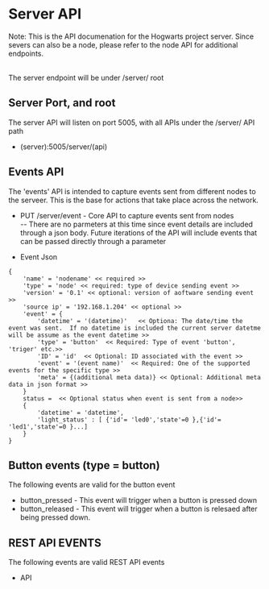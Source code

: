 # Server API

Note: This is the API documenation for the Hogwarts project server.  Since severs can also be a node, please refer to the node API for additional endpoints.<br><br>

The server endpoint will be under /server/ root

## Server Port, and root
The server API will listen on port 5005, with all APIs under the /server/ API path
- (server):5005/server/(api)

## Events API
The 'events' API is intended to capture events sent from different nodes to the serveer.  This is the base for actions that take place across the  network. <br>

- PUT /server/event  - Core API to capture events sent from nodes <br>
-- There are no parmeters at this time since event details are included through a json body.  Future iterations of the API will include events that can be passed directly through a parameter

- Event Json
```
{
    'name' = 'nodename' << required >>
    'type' = 'node' << required: type of device sending event >>
    'version' = '0.1' << optional: version of aoftware sending event >>
    'source ip' = '192.168.1.204' << optional >>
    'event' = {
        'datetime' = '(datetime)'   << Optiona: The date/time the event was sent.  If no datetime is included the current server datetme will be assume as the event datetime >>
        'type' = 'button'  << Required: Type of event 'button', 'triger' etc.>>
        'ID' = 'id'  << Optional: ID associated with the event >>
        'event' = '(event name)'  << Required: One of the supported events for the specific type >>
        'meta' = {(additional meta data)} << Optional: Additional meta data in json format >>
    }
    status =  << Optional status when event is sent from a node>> 
    {  
        'datetime' = 'datetime',
        'light_status' : [ {'id'= 'led0','state'=0 },{'id'= 'led1','state'=0 }...]
    }
}
```

## Button events (type = button)
The following events are valid for the button event
- button_pressed  - This event will trigger when a button is pressed down
- button_released  - This event will trigger when a button is relesaed after being pressed down.

## REST API EVENTS
The following events are valid REST API events
- API
